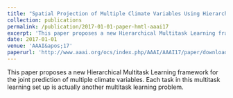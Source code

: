 ```yaml
---
title: "Spatial Projection of Multiple Climate Variables Using Hierarchical Multitask Learning"
collection: publications
permalink: /publication/2017-01-01-paper-hmtl-aaai17
excerpt: 'This paper proposes a new Hierarchical Multitask Learning framework for the joint prediction of multiple climate variables. Each task in this multitask learning set up is actually another multitask learning problem.'
date: 2017-01-01
venue: 'AAAI&apos;17'
paperurl: 'http://www.aaai.org/ocs/index.php/AAAI/AAAI17/paper/download/15018/14060'
---
```

This paper proposes a new Hierarchical Multitask Learning framework for the joint prediction of multiple climate variables. Each task in this multitask learning set up is actually another multitask learning problem.

